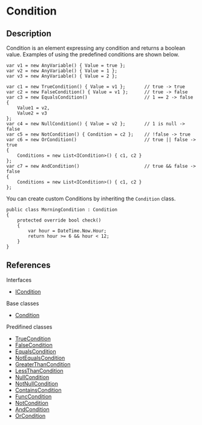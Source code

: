# Condition

## Description

Condition is an element expressing any condition and returns a boolean value. Examples of using the predefined conditions are shown below.

<pre><code>var v1 = new AnyVariable() { Value = true };
var v2 = new AnyVariable() { Value = 1 };
var v3 = new AnyVariable() { Value = 2 };

var c1 = new TrueCondition() { Value = v1 };       // true -> true
var c2 = new FalseCondition() { Value = v1 };      // true -> false
var c3 = new EqualsCondition()                     // 1 == 2 -> false
{
    Value1 = v2,
    Value2 = v3
};
var c4 = new NullCondition() { Value = v2 };       // 1 is null -> false
var c5 = new NotCondition() { Condition = c2 };    // !false -> true
var c6 = new OrCondition()                         // true || false -> true
{
    Conditions = new List<</>ICondition>() { c1, c2 }
};
var c7 = new AndCondition()                        // true && false -> false
{
    Conditions = new List<</>ICondition>() { c1, c2 }
};
</code></pre>
You can create custom Conditions by inheriting the `Condition` class.
<pre><code>public class MorningCondition : Condition
{
    protected override bool check()
    {
        var hour = DateTime.Now.Hour;
        return hour >= 6 && hour < 12;
    }
}
</code></pre>

## References

Interfaces

* [ICondition](https://github.com/aratomo-arazon/WFLite/tree/master/doc/Interfaces/ICondition.md)

Base classes

* [Condition](https://github.com/aratomo-arazon/WFLite/tree/master/doc/Bases/Condition.md)

Predifined classes

* [TrueCondition](https://github.com/aratomo-arazon/WFLite/tree/master/doc/Conditions/TrueCondition.md)
* [FalseCondition](https://github.com/aratomo-arazon/WFLite/tree/master/doc/Conditions/FalseCondition.md)
* [EqualsCondition](https://github.com/aratomo-arazon/WFLite/tree/master/doc/Conditions/EqualsCondition.md)
* [NotEqualsCondition](https://github.com/aratomo-arazon/WFLite/tree/master/doc/Conditions/NotEqualsCondition.md)
* [GreaterThanCondition](https://github.com/aratomo-arazon/WFLite/tree/master/doc/Conditions/GreaterThanCondition.md)
* [LessThanCondition](https://github.com/aratomo-arazon/WFLite/tree/master/doc/Conditions/LessThanCondition.md)
* [NullCondition](https://github.com/aratomo-arazon/WFLite/tree/master/doc/Conditions/NullCondition.md)
* [NotNullCondition](https://github.com/aratomo-arazon/WFLite/tree/master/doc/Conditions/NotNullCondition.md)
* [ContainsCondition](https://github.com/aratomo-arazon/WFLite/tree/master/doc/Conditions/ContainsCondition.md)
* [FuncCondition](https://github.com/aratomo-arazon/WFLite/tree/master/doc/Conditions/FuncCondition.md)
* [NotCondition](https://github.com/aratomo-arazon/WFLite/tree/master/doc/Conditions/NotCondition.md)
* [AndCondition](https://github.com/aratomo-arazon/WFLite/tree/master/doc/Conditions/AndCondition.md)
* [OrCondition](https://github.com/aratomo-arazon/WFLite/tree/master/doc/Conditions/OrCondition.md)

